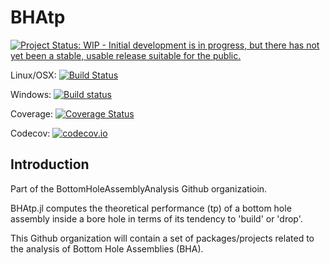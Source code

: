 # BHAtp

[![Project Status: WIP - Initial development is in progress, but there has not yet been a stable, usable release suitable for the public.](http://www.repostatus.org/badges/latest/wip.svg)](http://www.repostatus.org/#wip)

Linux/OSX: [![Build Status](https://travis-ci.org/BottomHoleAssemblyAnalysis/BHAtp.jl.svg?branch=master)](https://travis-ci.org/BottomHoleAssemblyAnalysis/BHAtp.jl)

Windows: [![Build status](https://ci.appveyor.com/api/projects/status/github/BottomHoleAssemblyAnalysis/BHAtp.jl?branch=master)](https://ci.appveyor.com/project/goedman/bhatp-jl)

Coverage: [![Coverage Status](https://coveralls.io/repos/BottomHoleAssemblyAnalysis/BHAtp.jl/badge.svg?branch=master&service=github)](https://coveralls.io/github/BottomHoleAssemblyAnalysis/BHAtp.jl?branch=master)

Codecov: [![codecov.io](http://codecov.io/github/BottomHoleAssemblyAnalysis/BHAtp.jl/coverage.svg?branch=master)](http://codecov.io/github/BottomHoleAssemblyAnalysis/BHAtp.jl?branch=master)


## Introduction

Part of the BottomHoleAssemblyAnalysis Github organizatioin.

BHAtp.jl computes the theoretical performance (tp) of a bottom hole assembly inside a bore hole in terms of its tendency to 'build' or 'drop'.

This Github organization will contain a set of packages/projects related to the analysis of Bottom Hole Assemblies (BHA).

